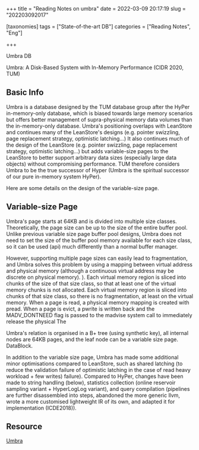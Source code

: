 +++
title = "Reading Notes on umbra"
date = 2022-03-09 20:17:19
slug = "202203092017"

[taxonomies]
tags = ["State-of-the-art DB"]
categories =  ["Reading Notes", "Eng"]

+++

Umbra DB

Umbra: A Disk-Based System with In-Memory Performance (CIDR 2020, TUM)

<!-- more -->

## Basic Info

Umbra is a database designed by the TUM database group after the HyPer in-memory-only database, which is biased towards large memory scenarios but offers better management of supra-physical memory data volumes than the in-memory-only database. Umbra's positioning overlaps with LeanStore and continues many of the LeanStore's designs (e.g. pointer swizzling, page replacement strategy, optimistic latching...) It also continues much of the design of the LeanStore (e.g. pointer swizzling, page replacement strategy, optimistic latching...) but adds variable-size pages to the LeanStore to better support arbitrary data sizes (especially large data objects) without compromising performance. TUM therefore considers Umbra to be the true successor of Hyper (Umbra is the spiritual successor of our pure in-memory system HyPer).

Here are some details on the design of the variable-size page.

## Variable-size Page 

Umbra's page starts at 64KB and is divided into multiple size classes. Theoretically, the page size can be up to the size of the entire buffer pool. Unlike previous variable size page buffer pool designs, Umbra does not need to set the size of the buffer pool memory available for each size class, so it can be used (api) much differently than a normal buffer manager.

However, supporting multiple page sizes can easily lead to fragmentation, and Umbra solves this problem by using a mapping between virtual address and physical memory (although a continuous virtual address may be discrete on physical memory). ). Each virtual memory region is sliced into chunks of the size of that size class, so that at least one of the virtual memory chunks is not allocated. Each virtual memory region is sliced into chunks of that size class, so there is no fragmentation, at least on the virtual memory. When a page is read, a physical memory mapping is created with pread. When a page is evict, a pwrite is written back and the MADV_DONTNEED flag is passed to the madvise system call to immediately release the physical The

Umbra's relation is organised in a B+ tree (using synthetic key), all internal nodes are 64KB pages, and the leaf node can be a variable size page. DataBlock.

In addition to the variable size page, Umbra has made some additional minor optimisations compared to LeanStore, such as shared latching (to reduce the validation failure of optimistic latching in the case of read heavy workload + few writes) failure). Compared to HyPer, changes have been made to string handling (below), statistics collection (online reservoir sampling variant + HyperLogLog variant), and query compilation (pipelines are further disassembled into steps, abandoned the more generic llvm, wrote a more customised lightweight IR of its own, and adapted it for implementation (ICDE2018)).

## Resource

[Umbra](https://umbra-db.com/)
